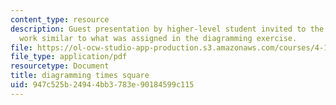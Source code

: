 ```yaml
---
content_type: resource
description: Guest presentation by higher-level student invited to the class to show
  work similar to what was assigned in the diagramming exercise.
file: https://ol-ocw-studio-app-production.s3.amazonaws.com/courses/4-195-special-problems-in-architectural-design-spring-2005/947c525b24944bb3783e90184599c115_1pruitt.pdf
file_type: application/pdf
resourcetype: Document
title: diagramming times square
uid: 947c525b-2494-4bb3-783e-90184599c115
---
```

